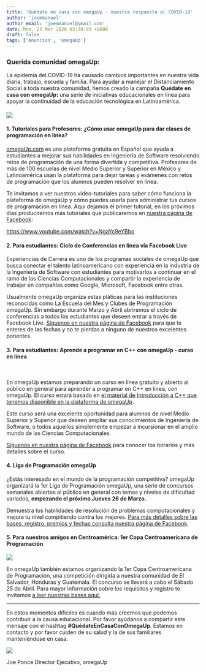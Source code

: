 ```yaml
---
title: 'Quédate en casa con omegaUp - nuestra respuesta al COVID-19'
author: 'joemmanuel'
author_email: 'joemmanuel@gmail.com'
date: Mon, 23 Mar 2020 03:38:03 +0000
draft: false
tags: ['Anuncios', 'omegaUp']
---
```


### **Querida comunidad omegaUp:**

La epidemia del COVID-19 ha causado cambios importantes en nuestra vida diaria, trabajo, escuela y familia. Para ayudar a manejar el Distanciamiento Social a toda nuestra comunidad, hemos creado la campaña **Quédate en casa con omegaUp:** una serie de iniciativas educacionales en línea para apoyar la continuidad de la educación tecnológica en Latinoamérica.

#### ![](/images/Screen-Shot-2020-03-23-at-7.53.05-AM.png)

#### 1\. Tutoriales para Profesores: ¿Cómo usar omegaUp para dar clases de programación en línea?

[omegaUp.com](https://omegaUp.com) es una plataforma gratuita en Español que ayuda a estudiantes a mejorar sus habilidades en Ingeniería de Software resolviendo retos de programación de una forma divertida y competitiva. Profesores de más de 100 escuelas de nivel Medio Superior y Superior en México y Latinoamérica usan la plataforma para dejar tareas y exámenes con retos de programación que los alumnos pueden resolver en línea.

Te invitamos a ver nuestros video-tutoriales para saber cómo funciona la plataforma de omegaUp y cómo puedes usarla para administrar tus cursos de programación en línea. Aquí dejamos el primer tutorial, en los próximos días produciremos más tutoriales que publicaremos en [nuestra página de Facebook](https://facebook.com/omegaup):

https://www.youtube.com/watch?v=NgaYc9eYBbo

#### 2\. Para estudiantes: Ciclo de Conferencias en línea vía Facebook Live

Experiencias de Carrera es uno de los programas sociales de omegaUp que busca conectar el talento latinoamericano con experiencia en la industria de la Ingeniería de Software con estudiantes para motivarlos a continuar en el ramo de las Ciencias Computacionales y compartir la experiencia de trabajar en compañías como Google, Microsoft, Facebook entre otras.

Usualmente omegaUp organiza estas pláticas para las instituciones reconocidas como La Escuela del Mes y Clubes de Programación omegaUp. Sin embargo durante Marzo y Abril abriremos el ciclo de conferencias a todos los estudiantes que deseen entrar a través de Facebook Live. [Síguenos en nuestra página de Facebook](https://facebook.com/omegaup) para que te enteres de las fechas y no te pierdas a ninguno de nuestros excelentes ponentes.

#### 3\. Para estudiantes: Aprende a programar en C++ con omegaUp - curso en línea

 

En omegaUp estamos preparando un curso en línea gratuito y abierto al público en general para aprender a programar en C++ en línea, con omegaUp. El curso estará basado en [el material de Introducción a C++ que tenemos disponible en la plataforma de omegaUp](https://omegaup.com/course/introduccion_a_cpp/).

Este curso será una excelente oportunidad para alumnos de nivel Medio Superior y Superior que deseen ampliar sus conocimientos de Ingeniería de Software, o todos aquellos simplemente empezar a incursionar en el amplio mundo de las Ciencias Computacionales.

[Síguenos en nuestra página de Facebook](https://www.facebook.com/omegaup) para conocer los horarios y más detalles sobre el curso.

#### 4\. Liga de Programación omegaUp

¿Estás interesado en el mundo de la programación competitiva? omegaUp organizará la 1er Liga de Programación omegaUp, una serie de concursos semanales abiertos al público en general con temas y niveles de dificultad variados, **empezando el próximo Jueves 26 de Marzo.**

Demuestra tus habilidades de resolución de problemas computacionales y mejora tu nivel compitiendo contra los mejores. [Para más detalles sobre las bases, registro, premios y fechas consulta nuestra página de Facebook](https://facebook.com/omegaup).

#### 5\. Para nuestros amigos en Centroamérica: 1er Copa Centroamericana de Programación

![](/images/copa-centro.png)

En omegaUp también estamos organizando la 1er Copa Centroamericana de Programación, una competición dirigida a nuestra comunidad de El Salvador, Honduras y Guatemala. El concurso se llevará a cabo el Sábado 25 de Abril. Para mayor información sobre los requisitos y registro te invitamos [a leer nuestras bases aquí.](https://www.facebook.com/omegaup/photos/a.761830983857345/3824008820972864/?type=3&theater)

* * *

En estos momentos difíciles es cuando más creemos que podemos contribuir a la causa educacional. Por favor ayúdanos a compartir este mensaje con el hashtag **#QuédateEnCasaConOmegaUp**. Estamos en contacto y por favor cuiden de su salud y la de sus familiares manteniéndose en casa.

![](/images/firma.png)

Joe Ponce Director Ejecutivo, omegaUp